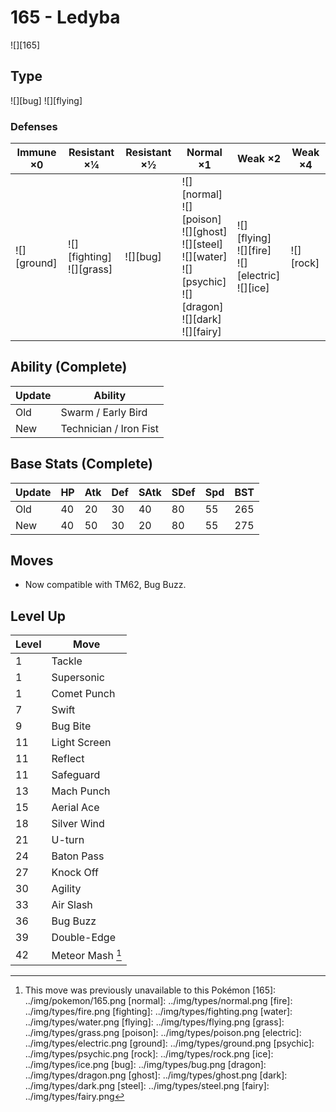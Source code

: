 # 165 - Ledyba
![][165]

## Type

![][bug]  ![][flying]

### Defenses

Immune ×0       | Resistant ×¼                     | Resistant ×½ | Normal ×1                                                                                                                                  | Weak ×2                                                      | Weak ×4       | 
---             | ---                              | ---          | ---                                                                                                                                        | ---                                                          | ---           | 
![][ground]<br> | ![][fighting]<br> ![][grass]<br> | ![][bug]<br> | ![][normal]<br> ![][poison]<br> ![][ghost]<br> ![][steel]<br> ![][water]<br> ![][psychic]<br> ![][dragon]<br> ![][dark]<br> ![][fairy]<br> | ![][flying]<br> ![][fire]<br> ![][electric]<br> ![][ice]<br> | ![][rock]<br> | 

## Ability (Complete)

Update | Ability                | 
---    | ---                    | 
Old    | Swarm / Early Bird     | 
New    | Technician / Iron Fist | 

## Base Stats (Complete)

Update | HP  | Atk | Def | SAtk | SDef | Spd | BST | 
---    | --- | --- | --- | ---  | ---  | --- | --- | 
Old    | 40  | 20  | 30  | 40   | 80   | 55  | 265 | 
New    | 40  | 50  | 30  | 20   | 80   | 55  | 275 | 

## Moves

 - Now compatible with TM62, Bug Buzz.

## Level Up

Level | Move             | 
---   | ---              | 
1     | Tackle           | 
1     | Supersonic       | 
1     | Comet Punch      | 
7     | Swift            | 
9     | Bug Bite         | 
11    | Light Screen     | 
11    | Reflect          | 
11    | Safeguard        | 
13    | Mach Punch       | 
15    | Aerial Ace       | 
18    | Silver Wind      | 
21    | U-turn           | 
24    | Baton Pass       | 
27    | Knock Off        | 
30    | Agility          | 
33    | Air Slash        | 
36    | Bug Buzz         | 
39    | Double-Edge      | 
42    | Meteor Mash [^1] | 

[^1]: This move was previously unavailable to this Pokémon
[165]: ../img/pokemon/165.png
[normal]: ../img/types/normal.png
[fire]: ../img/types/fire.png
[fighting]: ../img/types/fighting.png
[water]: ../img/types/water.png
[flying]: ../img/types/flying.png
[grass]: ../img/types/grass.png
[poison]: ../img/types/poison.png
[electric]: ../img/types/electric.png
[ground]: ../img/types/ground.png
[psychic]: ../img/types/psychic.png
[rock]: ../img/types/rock.png
[ice]: ../img/types/ice.png
[bug]: ../img/types/bug.png
[dragon]: ../img/types/dragon.png
[ghost]: ../img/types/ghost.png
[dark]: ../img/types/dark.png
[steel]: ../img/types/steel.png
[fairy]: ../img/types/fairy.png
